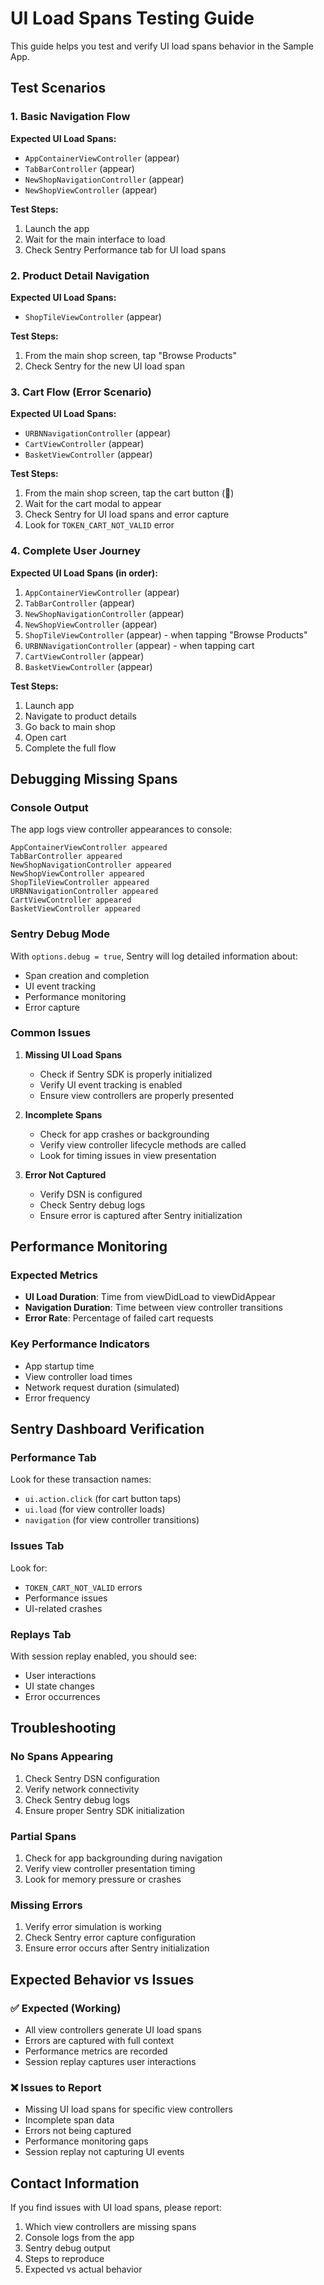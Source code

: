 # UI Load Spans Testing Guide

This guide helps you test and verify UI load spans behavior in the Sample App.

## Test Scenarios

### 1. Basic Navigation Flow
**Expected UI Load Spans:**
- `AppContainerViewController` (appear)
- `TabBarController` (appear)
- `NewShopNavigationController` (appear)
- `NewShopViewController` (appear)

**Test Steps:**
1. Launch the app
2. Wait for the main interface to load
3. Check Sentry Performance tab for UI load spans

### 2. Product Detail Navigation
**Expected UI Load Spans:**
- `ShopTileViewController` (appear)

**Test Steps:**
1. From the main shop screen, tap "Browse Products"
2. Check Sentry for the new UI load span

### 3. Cart Flow (Error Scenario)
**Expected UI Load Spans:**
- `URBNNavigationController` (appear)
- `CartViewController` (appear)
- `BasketViewController` (appear)

**Test Steps:**
1. From the main shop screen, tap the cart button (🛒)
2. Wait for the cart modal to appear
3. Check Sentry for UI load spans and error capture
4. Look for `TOKEN_CART_NOT_VALID` error

### 4. Complete User Journey
**Expected UI Load Spans (in order):**
1. `AppContainerViewController` (appear)
2. `TabBarController` (appear)
3. `NewShopNavigationController` (appear)
4. `NewShopViewController` (appear)
5. `ShopTileViewController` (appear) - when tapping "Browse Products"
6. `URBNNavigationController` (appear) - when tapping cart
7. `CartViewController` (appear)
8. `BasketViewController` (appear)

**Test Steps:**
1. Launch app
2. Navigate to product details
3. Go back to main shop
4. Open cart
5. Complete the full flow

## Debugging Missing Spans

### Console Output
The app logs view controller appearances to console:
```
AppContainerViewController appeared
TabBarController appeared
NewShopNavigationController appeared
NewShopViewController appeared
ShopTileViewController appeared
URBNNavigationController appeared
CartViewController appeared
BasketViewController appeared
```

### Sentry Debug Mode
With `options.debug = true`, Sentry will log detailed information about:
- Span creation and completion
- UI event tracking
- Performance monitoring
- Error capture

### Common Issues

1. **Missing UI Load Spans**
   - Check if Sentry SDK is properly initialized
   - Verify UI event tracking is enabled
   - Ensure view controllers are properly presented

2. **Incomplete Spans**
   - Check for app crashes or backgrounding
   - Verify view controller lifecycle methods are called
   - Look for timing issues in view presentation

3. **Error Not Captured**
   - Verify DSN is configured
   - Check Sentry debug logs
   - Ensure error is captured after Sentry initialization

## Performance Monitoring

### Expected Metrics
- **UI Load Duration**: Time from viewDidLoad to viewDidAppear
- **Navigation Duration**: Time between view controller transitions
- **Error Rate**: Percentage of failed cart requests

### Key Performance Indicators
- App startup time
- View controller load times
- Network request duration (simulated)
- Error frequency

## Sentry Dashboard Verification

### Performance Tab
Look for these transaction names:
- `ui.action.click` (for cart button taps)
- `ui.load` (for view controller loads)
- `navigation` (for view controller transitions)

### Issues Tab
Look for:
- `TOKEN_CART_NOT_VALID` errors
- Performance issues
- UI-related crashes

### Replays Tab
With session replay enabled, you should see:
- User interactions
- UI state changes
- Error occurrences

## Troubleshooting

### No Spans Appearing
1. Check Sentry DSN configuration
2. Verify network connectivity
3. Check Sentry debug logs
4. Ensure proper Sentry SDK initialization

### Partial Spans
1. Check for app backgrounding during navigation
2. Verify view controller presentation timing
3. Look for memory pressure or crashes

### Missing Errors
1. Verify error simulation is working
2. Check Sentry error capture configuration
3. Ensure error occurs after Sentry initialization

## Expected Behavior vs Issues

### ✅ Expected (Working)
- All view controllers generate UI load spans
- Errors are captured with full context
- Performance metrics are recorded
- Session replay captures user interactions

### ❌ Issues to Report
- Missing UI load spans for specific view controllers
- Incomplete span data
- Errors not being captured
- Performance monitoring gaps
- Session replay not capturing UI events

## Contact Information

If you find issues with UI load spans, please report:
1. Which view controllers are missing spans
2. Console logs from the app
3. Sentry debug output
4. Steps to reproduce
5. Expected vs actual behavior
